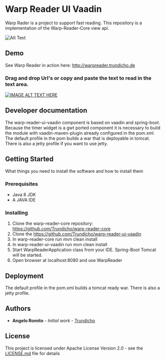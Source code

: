 # Warp Reader UI Vaadin

Warp Rader is a project to support fast reading. This repository is a implementation of the Warp-Reader-Core view api.

![Alt Text](http://www.warpreader.trundicho.de/WarpReader.gif)

## Demo

See Warp Reader in action here:
http://warpreader.trundicho.de

### Drag and drop Url's or copy and paste the text to read in the text area.
[![IMAGE ALT TEXT HERE](http://img.youtube.com/vi/DlbKjgIBs-k/0.jpg)](http://www.youtube.com/watch?v=DlbKjgIBs-k)

## Developer documentation
The warp-reader-ui-vaadin component is based on vaadin and spring-boot.  
Because the timer widget is a gwt ported component it is necessary to build the module with vaadin-maven-plugin already configured in the pom.xml.  
The default profile in the pom builds a war that is deployable in tomcat.  
There is also a jetty profile if you want to use jetty.  

## Getting Started
What things you need to install the software and how to install them

### Prerequisites

- Java 8 JDK
- A JAVA IDE

### Installing

1. Clone the warp-reader-core repository: https://github.com/Trundicho/warp-reader-core
2. Clone the https://github.com/Trundicho/warp-reader-ui-vaadin
3. In warp-reader-core run mvn clean install
4. In warp-reader-ui-vaadin run mvn clean install
5. Start WarpReaderApplication class from your IDE. Spring-Boot Tomcat will be started.
6. Open browser at localhost:8080 and use WarpReader

## Deployment

The default profile in the pom.xml builds a tomcat ready war.
There is also a jetty profile.

## Authors

* **Angelo Romito** - *Initial work* - [Trundicho](https://github.com/Trundicho)

## License

This project is licensed under Apache License Version 2.0 - see the [LICENSE.md](LICENSE.md) file for details
